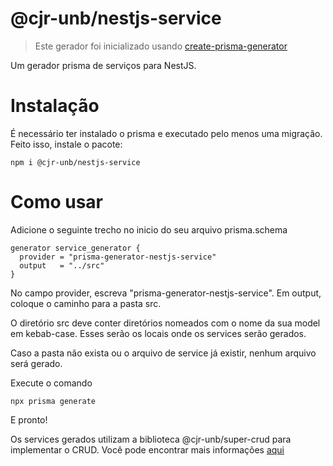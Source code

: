# @cjr-unb/nestjs-service

> Este gerador foi inicializado usando [create-prisma-generator](https://github.com/YassinEldeeb/create-prisma-generator)

Um gerador prisma de serviços para NestJS. 

# Instalação
É necessário ter instalado o prisma e executado pelo menos uma migração. Feito isso, instale o pacote:
```
npm i @cjr-unb/nestjs-service
```

# Como usar
Adicione o seguinte trecho no inicio do seu arquivo prisma.schema
```prisma
generator service_generator {
  provider = "prisma-generator-nestjs-service"
  output   = "../src"
}
```
No campo provider, escreva "prisma-generator-nestjs-service". Em output, coloque o caminho para a pasta src.

O diretório src deve conter diretórios nomeados com o nome da sua model em kebab-case. Esses serão os locais onde os services serão gerados.

Caso a pasta não exista ou o arquivo de service já existir, nenhum arquivo será gerado.

Execute o comando
```
npx prisma generate
```
E pronto!

Os services gerados utilizam a biblioteca @cjr-unb/super-crud para implementar o CRUD. Você pode encontrar mais informações [aqui](https://github.com/CJR-UnB/nestjs-prisma-super-crud/blob/main/README.pt-br.md)